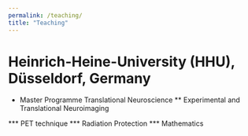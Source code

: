 ```yaml
---
permalink: /teaching/
title: "Teaching"
---
```


# Heinrich-Heine-University (HHU), Düsseldorf, Germany

* Master Programme Translational Neuroscience 
** Experimental and Translational Neuroimaging


*** PET technique
*** Radiation Protection
*** Mathematics